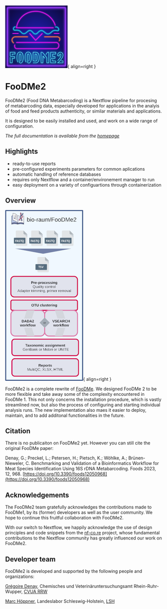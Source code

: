![logo](img/pipelinelogo.png){ align=right }

# FooDMe2

FooDMe2 (Food DNA Metabarcoding) is a Nextflow pipeline for procesing of metabarcoding data, especially developed for 
applications in the analyis of food and feed products authenticity, or similar materials and applications.

It is designed to be easily installed and used, and work on a wide range of configuration.

*The full documentation is available from the [homepage](https://bio-raum.github.io/FooDMe2/)*

## Highlights

- ready-to-use reports
- pre-configured experiments parameters for common aplications
- automatic handling of reference databases
- requires only Nextflow and a container/environement manager to run
- easy deployment on a variety of configuartions through containerization

## Overview

![schema](img/Foodme2_schema_v3.png){ align=right }

FooDMe2 is a complete rewrite of [FooDMe](https://github.com/CVUA-RRW/FooDMe). We designed FooDMe 2 to be more flexible and take away some of the complexity encountered in FooDMe 1. This not only concerns the installation procedure, which is vastly streamlined now, but also the process of configuring and starting individual analysis runs.
The new implementation also maes it easier to deploy, maintain, and to add additonal functionalities in the future.

## Citation

There is no publicaiton on FooDMe2 yet. However you can still cite the original FooDMe paper:

Denay, G.; Preckel, L.; Petersen, H.; Pietsch, K.; Wöhlke, A.; Brünen-Nieweler, C. Benchmarking and Validation of a Bioinformatics Workflow for Meat Species Identification Using 16S rDNA Metabarcoding. Foods 2023, 12, 968. [https://doi.org/10.3390/foods12050968](https://doi.org/10.3390/foods12050968) 

## Acknowledgements

The FooDMe2 team gratefully acknowledges the contributions made to FooDMe1, by its (former) developers as well as the user community. We hope to continue this fruitful collaboration with FooDMe2. 

With our switch to Nextflow, we happily acknowledge the use of design principles and code snippets from the [nf-co.re](https://nf-co.re/) project, whose fundamental contributions to the Nextflow community has greatly influenced our work on FooDMe2. 

## Developer team

FooDMe2 is developed and supported by the following people and organizations:

[Grégoire Denay](https://github.com/gregdenay), Chemisches und Veterinäruntersuchungsamt Rhein-Ruhr-Wupper, [CVUA RRW](https://www.cvua-rrw.de/)

[Marc Höppner](https://github.com/marchoeppner), Landeslabor Schleswig-Holstein, [LSH](https://www.schleswig-holstein.de/DE/landesregierung/ministerien-behoerden/LLABOR)